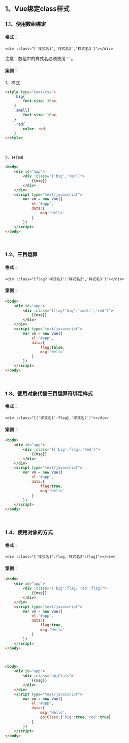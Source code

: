 ## 1、Vue绑定class样式

### 1.1、使用数组绑定

#### 格式：

`<div :class="['样式名1','样式名2','样式名3']"></div>`

注意：数组中的样式名必须使用 `''`。

#### 案例：

1、样式

~~~html
<style type="text/css">
    .big{
        font-size: 36px;
    }
    .small{
        font-size: 10px;
    }
    .red{
        color: red;
    }
</style>
~~~

<br>

2、HTML

~~~html
<body>
    <div id="app">
        <div :class="['big','red']">
            {{msg}}
        </div>
    </div>
    <script type="text/javascript">
        var vm = new Vue({
            el:'#app',
            data:{
                msg:'Hello'
            }
        })
    </script>
</body>
~~~

<br>

### 1.2、三目运算

#### 格式：

`<div :class="[flag?'样式名1':'样式名2','样式名3']"></div>`

#### 案例：

~~~html
<body>
    <div id="app">
        <div :class="[flag?'big':'small','red']">
            {{msg}}
        </div>
    </div>
    <script type="text/javascript">
        var vm = new Vue({
            el:'#app',
            data:{
                flag:false,
                msg:'Hello'
            }
        })
    </script>
</body>
~~~

<br>

### 1.3、使用对象代替三目运算符绑定样式

#### 格式：

`<div :class="[{'样式名1':flag},'样式名2']"></div>`

#### 案例：

~~~html
<body>
    <div id="app">
        <div :class="[{'big':flag},'red']">
            {{msg}}
        </div>
    </div>
    <script type="text/javascript">
        var vm = new Vue({
            el:'#app',
            data:{
                flag:true,
                msg:'Hello'
            }
        })
    </script>
</body>
~~~

<br>

### 1.4、使用对象的方式

#### 格式：

`<div :class="{'样式名1':flag,'样式名2':flag}"></div>`

#### 案例：

~~~html
<body>
    <div id="app">
        <div :class="{'big':flag,'red':flag}">
            {{msg}}
        </div>
    </div>
    <script type="text/javascript">
        var vm = new Vue({
            el:'#app',
            data:{
                flag:true,
                msg:'Hello'
            }
        })
    </script>
</body>
~~~

<br>

~~~html
<body>
    <div id="app">
        <div :class="objClass">
            {{msg}}
        </div>
    </div>
    <script type="text/javascript">
        var vm = new Vue({
            el:'#app',
            data:{
                msg:'Hello',
                objClass:{'big':true,'red':true}
            }
        })
    </script>
</body>
~~~

